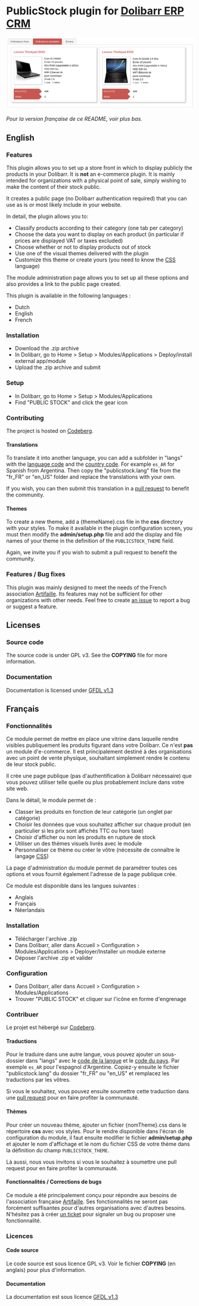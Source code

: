 # PublicStock plugin for [Dolibarr ERP CRM](https://www.dolibarr.org)

![](./screenshot.png)

*Pour la version française de ce README, voir plus bas.*

## English

### Features

This plugin allows you to set up a store front in which to display publicly the products in your Dolibarr. It is **not** an e-commerce plugin. It is mainly intended for organizations with a physical point of sale, simply wishing to make the content of their stock public.

It creates a public page (no Dolibarr authentication required) that you can use as is or most likely include in your website.

In detail, the plugin allows you to:
- Classify products according to their category (one tab per category)
- Choose the data you want to display on each product (in particular if prices are displayed VAT or taxes excluded)
- Choose whether or not to display products out of stock
- Use one of the visual themes delivered with the plugin
- Customize this theme or create yours (you need to know the [CSS](https://developer.mozilla.org/en/docs/Web/CSS) language)

The module administration page allows you to set up all these options and also provides a link to the public page created.

This plugin is available in the following languages :
- Dutch
- English
- French

### Installation

- Download the .zip archive
- In Dolibarr, go to Home > Setup > Modules/Applications > Deploy/install external app/module
- Upload the .zip archive and submit

### Setup

- In Dolibarr, go to Home > Setup > Modules/Applications
- Find "PUBLIC STOCK" and click the gear icon

### Contributing

The project is hosted on [Codeberg](https://codeberg.org/halibut/dolibarr_public_stock).

#### Translations

To translate it into another language, you can add a subfolder in "langs" with the [language code](https://en.wikipedia.org/wiki/List_of_ISO_639_language_codes) and the [country code](https://en.wikipedia.org/wiki/ISO_3166-1_alpha-2#Officially_assigned_code_elements). For example `es_AR` for Spanish from Argentina. Then copy the "publicstock.lang" file from the "fr_FR" or "en_US" folder and replace the translations with your own.

If you wish, you can then submit this translation in a [pull request](https://docs.codeberg.org/collaborating/pull-requests-and-git-flow/]) to benefit the community.

#### Themes

To create a new theme, add a {themeName}.css file in the **css** directory with your styles. To make it available in the plugin configuration screen, you must then modify the **admin/setup.php** file and add the display and file names of your theme in the definition of the `PUBLICSTOCK_THEME` field.

Again, we invite you if you wish to submit a pull request to benefit the community.

### Features / Bug fixes

This plugin was mainly designed to meet the needs of the French association [Artifaille](https://artifaille.fr/). Its features may not be sufficient for other organizations with other needs. Feel free to create [an issue](https://docs.codeberg.org/getting-started/issue-tracking-basics/) to report a bug or suggest a feature.

## Licenses

### Source code

The source code is under GPL v3. See the **COPYING** file for more information.

### Documentation

Documentation is licensed under [GFDL v1.3](https://www.gnu.org/licenses/fdl-1.3.en.html)

## Français

### Fonctionnalités

Ce module permet de mettre en place une vitrine dans laquelle rendre visibles publiquement les produits figurant dans votre Dolibarr. Ce n'est **pas** un module d'e-commerce. Il est principalement destiné à des organisations avec un point de vente physique, souhaitant simplement rendre le contenu de leur stock public.

Il crée une page publique (pas d'authentification à Dolibarr nécessaire) que vous pouvez utiliser telle quelle ou plus probablement inclure dans votre site web.

Dans le détail, le module permet de :
- Classer les produits en fonction de leur catégorie (un onglet par catégorie)
- Choisir les données que vous souhaitez afficher sur chaque produit (en particulier si les prix sont affichés TTC ou hors taxe)
- Choisir d'afficher ou non les produits en rupture de stock
- Utiliser un des thèmes visuels livrés avec le module
- Personnaliser ce thème ou créer le vôtre (nécessite de connaître le langage [CSS](https://developer.mozilla.org/fr/docs/Web/CSS))

La page d'administration du module permet de paramétrer toutes ces options et vous fournit également l'adresse de la page publique crée.

Ce module est disponible dans les langues suivantes :
- Anglais
- Français
- Néerlandais
 
### Installation

- Télécharger l'archive .zip
- Dans Dolibarr, aller dans Accueil > Configuration > Modules/Applications > Deployer/Installer un module externe
- Déposer l'archive .zip et valider

### Configuration

- Dans Dolibarr, aller dans Accueil > Configuration > Modules/Applications
- Trouver "PUBLIC STOCK" et cliquer sur l'icône en forme d'engrenage

### Contribuer

Le projet est hébergé sur [Codeberg](https://codeberg.org/halibut/dolibarr_public_stock).

#### Traductions

Pour le traduire dans une autre langue, vous pouvez ajouter un sous-dossier dans "langs" avec le [code de la langue](https://fr.wikipedia.org/wiki/Liste_des_codes_ISO_639-1) et le [code du pays](https://en.wikipedia.org/wiki/ISO_3166-1_alpha-2#Officially_assigned_code_elements). Par exemple `es_AR` pour l'espagnol d'Argentine. Copiez-y ensuite le fichier "publicstock.lang" du dossier "fr_FR" ou "en_US" et remplacez les traductions par les vôtres.

Si vous le souhaitez, vous pouvez ensuite soumettre cette traduction dans une [pull request](https://docs.codeberg.org/collaborating/pull-requests-and-git-flow/]) pour en faire profiter la communauté.

#### Thèmes

Pour créer un nouveau thème, ajouter un fichier {nomTheme}.css dans le répertoire **css** avec vos styles. Pour le rendre disponible dans l'écran de configuration du module, il faut ensuite modifier le fichier **admin/setup.php** et ajouter le nom d'affichage et le nom du fichier CSS de votre thème dans la définition du champ `PUBLICSTOCK_THEME`.

Là aussi, nous vous invitons si vous le souhaitez à soumettre une pull request pour en faire profiter la communauté.

#### Fonctionnalités / Corrections de bugs

Ce module a été principalement conçu pour répondre aux besoins de l'association française [Artifaille](https://artifaille.fr/). Ses fonctionnalités ne seront pas forcément suffisantes pour d'autres organisations avec d'autres besoins. N'hésitez pas à créer [un ticket](https://docs.codeberg.org/getting-started/issue-tracking-basics/) pour signaler un bug ou proposer une fonctionnalité.

### Licences

#### Code source

Le code source est sous licence GPL v3. Voir le fichier **COPYING** (en anglais) pour plus d'information.

#### Documentation

La documentation est sous licence [GFDL v1.3](https://www.gnu.org/licenses/fdl-1.3.en.html)
